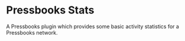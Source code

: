 # Pressbooks Stats

A Pressbooks plugin which provides some basic activity statistics for a Pressbooks network.
